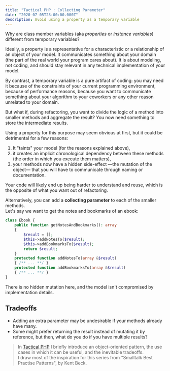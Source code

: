 ```yaml
---
title: "Tactical PHP : Collecting Parameter"
date: "2020-07-05T23:00:00.000Z"
description: Avoid using a property as a temporary variable
---
```


Why are class member variables (aka *properties* or *instance variables*) different from temporary variables?  

Ideally, a property is a representative for a characteristic or a relationship of an object of your model. It communicates something about your domain (the part of the real world your program cares about). It is about modeling, not coding, and should stay relevant in any technical implementation of your model.

By contrast, a temporary variable is a pure artifact of coding: you may need it because of the constraints of your current programming environment, because of performance reasons, because you want to communicate something about your algorithm to your coworkers or any other reason unrelated to your domain.

But what if, during refactoring, you want to divide the logic of a method into smaller methods and aggregate the result? You now need something to store the intermediate results.  

Using a property for this purpose may seem obvious at first, but it could be detrimental for a few reasons:

1. It "taints" your model (for the reasons explained above),
2. it creates an implicit chronological dependency between these methods (the order in which you execute them matters),
3. your methods now have a hidden side-effect —the mutation of the object— that you will have to communicate through naming or documentation.

Your code will likely end up being harder to understand and reuse, which is the opposite of what you want out of refactoring.

Alternatively, you can add a **collecting parameter** to each of the smaller methods.  
Let's say we want to get the notes and bookmarks of an ebook:

```php
class Ebook {
    public function getNotesAndBookmarks(): array
    {
        $result = [];
        $this->addNotesTo($result);
        $this->addBookmarksTo($result);
        return $result;
    }
    protected function addNotesTo(array &$result)
    { /** ... **/ }
    protected function addBookmarksTo(array &$result)
    { /** ... **/ }
}
```

There is no hidden mutation here, and the model isn't compromised by implementation details.

## Tradeoffs

* Adding an extra parameter may be undesirable if your methods already have many.  
* Some might prefer returning the result instead of mutating it by reference, but then, what do you do if you have multiple results?

> In [Tactical PHP](/tactical-php/) I briefly introduce an object-oriented pattern, the use cases in which it can be useful, and the inevitable tradeoffs.  
> I draw most of the inspiration for this series from "Smalltalk Best Practise Patterns", by Kent Beck.
